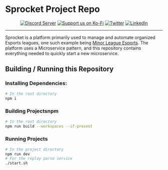 # Sprocket Project Repo

<div align="center">
  
  [![Discord Server](https://img.shields.io/discord/856290331279884288.svg?label=Discord&logo=Discord&colorB=7289da&style=for-the-badge)](https://discord.gg/hJ3YAvHucb)
  [![Support us on Ko-Fi](https://img.shields.io/badge/Ko--fi-F16061?style=for-the-badge&logo=ko-fi&logoColor=white)](https://ko-fi.com/sprocketbot)
  [![Twitter](https://img.shields.io/badge/Twitter-%231DA1F2.svg?style=for-the-badge&logo=Twitter&logoColor=white)](https://twitter.com/SprocketBot_)
  [![LinkedIn](https://img.shields.io/badge/LinkedIn-0077B5?style=for-the-badge&logo=linkedin&logoColor=white)](https://www.linkedin.com/company/sprocketbot)
  
</div>

---

Sprocket is a platform primarily used to manage and automate organized Esports leagues, one such example being [Minor League Esports](https://mlesports.gg).
The platform uses a Microservice pattern, and this repository contains everything needed to quickly start a new microservice.


## Building / Running this Repository

### Installing Dependencies:

```bash
# In the root directory
npm i
```

### Building Projectsnpm
```bash
# In the root directory
npm run build --workspaces --if-present
```

### Running Projects
```bash
# In the project directory
npm run dev
# For the replay parse service
./start.sh
```
